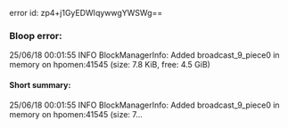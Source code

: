 error id: zp4+j1GyEDWIqywwgYWSWg==
### Bloop error:

25/06/18 00:01:55 INFO BlockManagerInfo: Added broadcast_9_piece0 in memory on hpomen:41545 (size: 7.8 KiB, free: 4.5 GiB)
#### Short summary: 

25/06/18 00:01:55 INFO BlockManagerInfo: Added broadcast_9_piece0 in memory on hpomen:41545 (size: 7...